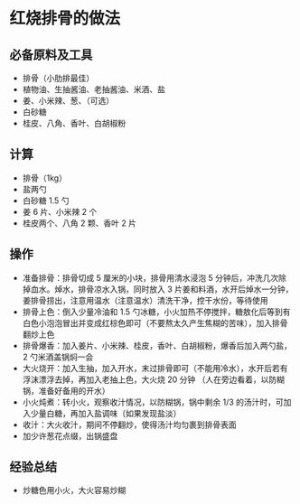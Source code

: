 # 红烧排骨的做法

## 必备原料及工具

- 排骨（小肋排最佳）
- 植物油、生抽酱油、老抽酱油、米酒、盐
- 姜、小米辣、葱、（可选）
- 白砂糖
- 桂皮、八角、香叶、白胡椒粉

## 计算

- 排骨（1kg）
- 盐两勺
- 白砂糖 1.5 勺
- 姜 6 片、小米辣 2 个
- 桂皮两个、八角 2 颗、香叶 2 片

## 操作

- 准备排骨：排骨切成 5 厘米的小块，排骨用清水浸泡 5 分钟后，冲洗几次除掉血水。焯水，排骨凉水入锅，同时放入 3 片姜和料酒，水开后焯水一分钟，姜排骨捞出，注意用温水（注意温水）清洗干净，控干水份，等待使用
- 排骨上色：倒入少量冷油和 1.5 勺冰糖，小火加热不停搅拌，糖敖化后等到有白色小泡泡冒出并变成红棕色即可（不要熬太久产生焦糊的苦味），加入排骨翻炒上色
- 排骨爆香：加入姜片、小米辣、桂皮，香叶、白胡椒粉，爆香后加入两勺盐，2 勺米酒盖锅焖一会
- 大火烧开：加入生抽，加入开水，末过排骨即可（不能用冷水），水开后若有浮沫漂浮去掉，再加入老抽上色，大火烧 20 分钟 （人在旁边看着，以防糊锅，准备好备用的开水）
- 小火炖煮：转小火，观察收汁情况，以防糊锅，锅中剩余 1/3 的汤汁时，可加入少量白糖，再加入盐调味（如果发现盐淡）
- 收汁：大火收汁，期间不停翻炒，使得汤汁均匀裹到排骨表面
- 加少许葱花点缀，出锅盛盘

## 经验总结

- 炒糖色用小火，大火容易炒糊
